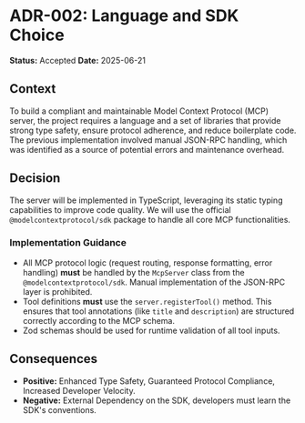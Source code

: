 # ADR-002: Language and SDK Choice
**Status:** Accepted
**Date:** 2025-06-21

## Context
To build a compliant and maintainable Model Context Protocol (MCP) server, the project requires a language and a set of libraries that provide strong type safety, ensure protocol adherence, and reduce boilerplate code. The previous implementation involved manual JSON-RPC handling, which was identified as a source of potential errors and maintenance overhead.

## Decision
The server will be implemented in TypeScript, leveraging its static typing capabilities to improve code quality. We will use the official `@modelcontextprotocol/sdk` package to handle all core MCP functionalities.

### Implementation Guidance
* All MCP protocol logic (request routing, response formatting, error handling) **must** be handled by the `McpServer` class from the `@modelcontextprotocol/sdk`. Manual implementation of the JSON-RPC layer is prohibited.
* Tool definitions **must** use the `server.registerTool()` method. This ensures that tool annotations (like `title` and `description`) are structured correctly according to the MCP schema.
* Zod schemas should be used for runtime validation of all tool inputs.

## Consequences
* **Positive:** Enhanced Type Safety, Guaranteed Protocol Compliance, Increased Developer Velocity.
* **Negative:** External Dependency on the SDK, developers must learn the SDK's conventions.